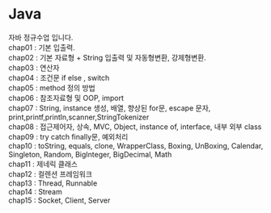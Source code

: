 # Java

자바 정규수업 입니다.      
chap01 : 기본 입출력.   
chap02 : 기본 자료형 + String 입출력 및 자동형변환, 강제형변환.   
chap03 : 연산자   
chap04 : 조건문 if else , switch   
chap05 : method 정의 방법   
chap06 : 참조자료형 및 OOP, import   
chap07 : String, instance 생성, 배열, 향상된 for문, escape 문자, print,printf,println,scanner,StringTokenizer   
chap08 : 접근제어자, 상속, MVC, Object, instance of, interface, 내부 외부 class   
chap09 : try catch finally문, 예외처리   
chap10 : toString, equals, clone, WrapperClass, Boxing, UnBoxing, Calendar, Singleton, Random, BigInteger, BigDecimal, Math   
chap11 : 제네릭 클래스 <T>   
chap12 : 컬렌션 프레임워크   
chap13 : Thread, Runnable   
chap14 : Stream   
chap15 : Socket, Client, Server  
